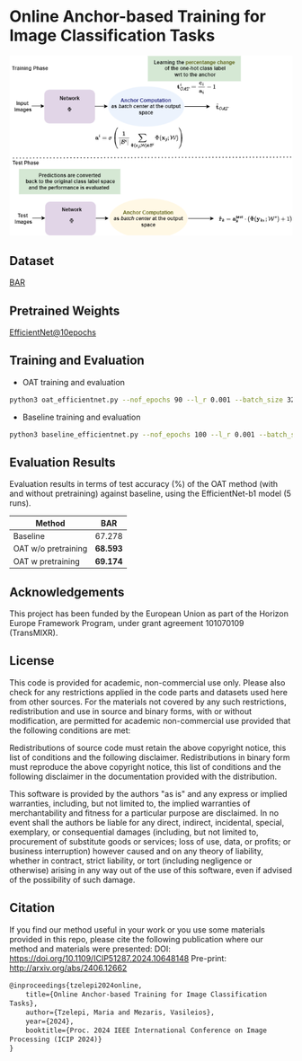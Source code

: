 # Online Anchor-based Training for Image Classification Tasks
![OAT](OAT.png)


## Dataset

[BAR](https://github.com/alinlab/BAR)

## Pretrained Weights

[EfficientNet@10epochs](https://drive.google.com/drive/folders/1gjJSriJWlEnxpttBKiuQbZDJKVqESVYu?usp=sharing)

## Training and Evaluation
- OAT training and evaluation
```bash
python3 oat_efficientnet.py --nof_epochs 90 --l_r 0.001 --batch_size 32 --nof_classes 6 --pretrained True --weights_path /path/to/efficient10.pth
```

- Baseline training and evaluation
```bash
python3 baseline_efficientnet.py --nof_epochs 100 --l_r 0.001 --batch_size 32 --nof_classes 6
```

## Evaluation Results
Evaluation results in terms of test accuracy (%) of the OAT method (with and without pretraining) against baseline, using the EfficientNet-b1 model (5 runs).

| Method | BAR | 
| -------------| ------------- |
| Baseline  |  67.278 |
| OAT w/o pretraining |  **68.593**  | 
| OAT w pretraining |  **69.174**  | 


## Acknowledgements
This project has been funded by the European Union as part of the Horizon Europe Framework Program, under grant agreement 101070109 (TransMIXR).

## License
This code is provided for academic, non-commercial use only. Please also check for any restrictions applied in the code parts and datasets used here from other sources. For the materials not covered by any such restrictions, redistribution and use in source and binary forms, with or without modification, are permitted for academic non-commercial use provided that the following conditions are met:

Redistributions of source code must retain the above copyright notice, this list of conditions and the following disclaimer. Redistributions in binary form must reproduce the above copyright notice, this list of conditions and the following disclaimer in the documentation provided with the distribution. 

This software is provided by the authors "as is" and any express or implied warranties, including, but not limited to, the implied warranties of merchantability and fitness for a particular purpose are disclaimed. In no event shall the authors be liable for any direct, indirect, incidental, special, exemplary, or consequential damages (including, but not limited to, procurement of substitute goods or services; loss of use, data, or profits; or business interruption) however caused and on any theory of liability, whether in contract, strict liability, or tort (including negligence or otherwise) arising in any way out of the use of this software, even if advised of the possibility of such damage.


## Citation
If you find our method useful in your work or you use some materials provided in this repo, please cite the following publication where our method and materials were presented: 
DOI: https://doi.org/10.1109/ICIP51287.2024.10648148
Pre-print: http://arxiv.org/abs/2406.12662
````
@inproceedings{tzelepi2024online,
    title={Online Anchor-based Training for Image Classification Tasks},
    author={Tzelepi, Maria and Mezaris, Vasileios},
    year={2024},
    booktitle={Proc. 2024 IEEE International Conference on Image Processing (ICIP 2024)}
}
````
